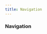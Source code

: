 ```yaml
---
title: Navigation
---
```


<h3 id="group-navigation" class="sub-group-title" data-anchor="navigation"> Navigation</h3>
